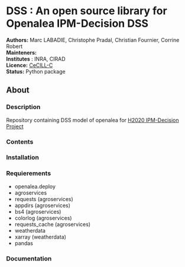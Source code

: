 # DSS : An open source library for Openalea IPM-Decision DSS

**Authors:** Marc LABADIE, Christophe Pradal, Christian Fournier, Corrine Robert   
**Mainteners:**   
**Institutes** : INRA, CIRAD  
**Licence:** [CeCILL-C](https://raw.githubusercontent.com/H2020-IPM-openalea/DSS/master/LICENSE.txt)  
**Status:** Python package

## About

### Description

Repository containing DSS model of openalea for [H2020 IPM-Decision Project](https://www.ipmdecisions.net/) 

### Contents

### Installation

### Requierements
* openalea.deploy
* agroservices
* requests (agroservices) 
* appdirs (agroservices)
* bs4 (agroservices)
* colorlog (agroservices)
* requests_cache (agroservices)
* weatherdata
* xarray (weatherdata)
* pandas


### Documentation

